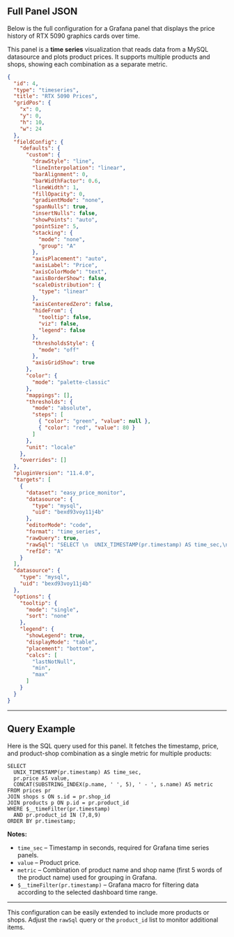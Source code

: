 ## Full Panel JSON

Below is the full configuration for a Grafana panel that displays the price history of RTX 5090 graphics cards over time.

This panel is a **time series** visualization that reads data from a MySQL datasource and plots product prices. It supports multiple products and shops, showing each combination as a separate metric.

```json
{
  "id": 4,
  "type": "timeseries",
  "title": "RTX 5090 Prices",
  "gridPos": {
    "x": 0,
    "y": 0,
    "h": 10,
    "w": 24
  },
  "fieldConfig": {
    "defaults": {
      "custom": {
        "drawStyle": "line",
        "lineInterpolation": "linear",
        "barAlignment": 0,
        "barWidthFactor": 0.6,
        "lineWidth": 1,
        "fillOpacity": 0,
        "gradientMode": "none",
        "spanNulls": true,
        "insertNulls": false,
        "showPoints": "auto",
        "pointSize": 5,
        "stacking": {
          "mode": "none",
          "group": "A"
        },
        "axisPlacement": "auto",
        "axisLabel": "Price",
        "axisColorMode": "text",
        "axisBorderShow": false,
        "scaleDistribution": {
          "type": "linear"
        },
        "axisCenteredZero": false,
        "hideFrom": {
          "tooltip": false,
          "viz": false,
          "legend": false
        },
        "thresholdsStyle": {
          "mode": "off"
        },
        "axisGridShow": true
      },
      "color": {
        "mode": "palette-classic"
      },
      "mappings": [],
      "thresholds": {
        "mode": "absolute",
        "steps": [
          { "color": "green", "value": null },
          { "color": "red", "value": 80 }
        ]
      },
      "unit": "locale"
    },
    "overrides": []
  },
  "pluginVersion": "11.4.0",
  "targets": [
    {
      "dataset": "easy_price_monitor",
      "datasource": {
        "type": "mysql",
        "uid": "bexd93voy11j4b"
      },
      "editorMode": "code",
      "format": "time_series",
      "rawQuery": true,
      "rawSql": "SELECT \n  UNIX_TIMESTAMP(pr.timestamp) AS time_sec,\n  pr.price AS value,\n  CONCAT(SUBSTRING_INDEX(p.name, ' ', 5), ' - ', s.name) AS metric\n FROM prices pr JOIN shops s ON s.id = pr.shop_id JOIN products p ON p.id = pr.product_id WHERE $__timeFilter(pr.timestamp) AND pr.product_id IN (7,8,9) ORDER BY pr.timestamp;",
      "refId": "A"
    }
  ],
  "datasource": {
    "type": "mysql",
    "uid": "bexd93voy11j4b"
  },
  "options": {
    "tooltip": {
      "mode": "single",
      "sort": "none"
    },
    "legend": {
      "showLegend": true,
      "displayMode": "table",
      "placement": "bottom",
      "calcs": [
        "lastNotNull",
        "min",
        "max"
      ]
    }
  }
}
```

---

## Query Example

Here is the SQL query used for this panel. It fetches the timestamp, price, and product-shop combination as a single metric for multiple products:

```mysql
SELECT 
  UNIX_TIMESTAMP(pr.timestamp) AS time_sec,
  pr.price AS value,
  CONCAT(SUBSTRING_INDEX(p.name, ' ', 5), ' - ', s.name) AS metric
FROM prices pr
JOIN shops s ON s.id = pr.shop_id
JOIN products p ON p.id = pr.product_id
WHERE $__timeFilter(pr.timestamp)
  AND pr.product_id IN (7,8,9)
ORDER BY pr.timestamp;
```

**Notes:**

* `time_sec` – Timestamp in seconds, required for Grafana time series panels.
* `value` – Product price.
* `metric` – Combination of product name and shop name (first 5 words of the product name) used for grouping in Grafana.
* `$__timeFilter(pr.timestamp)` – Grafana macro for filtering data according to the selected dashboard time range.

---

This configuration can be easily extended to include more products or shops. Adjust the `rawSql` query or the `product_id` list to monitor additional items.